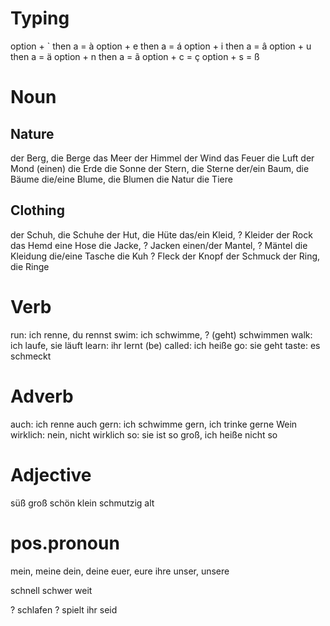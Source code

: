 # Typing

option + ` then a = à
option + e then a = á
option + i then a = â
option + u then a = ä
option + n then a = ã
option + c = ç
option + s = ß

# Noun

## Nature

der Berg, die Berge
das Meer
der Himmel
der Wind
das Feuer
die Luft
der Mond (einen)
die Erde
die Sonne
der Stern, die Sterne
der/ein Baum, die Bäume
die/eine Blume, die Blumen
die Natur
die Tiere

## Clothing

der Schuh, die Schuhe
der Hut, die Hüte
das/ein Kleid, ? Kleider
der Rock
das Hemd
eine Hose
die Jacke, ? Jacken
einen/der Mantel, ? Mäntel
die Kleidung
die/eine Tasche
die Kuh
? Fleck
der Knopf
der Schmuck
der Ring, die Ringe

# Verb

run: ich renne, du rennst
swim: ich schwimme, ? (geht) schwimmen
walk: ich laufe, sie läuft
learn: ihr lernt
(be) called: ich heiße
go: sie geht
taste: es schmeckt

# Adverb

auch: ich renne auch
gern: ich schwimme gern, ich trinke gerne Wein
wirklich: nein, nicht wirklich
so: sie ist so groß, ich heiße nicht so

# Adjective

süß
groß
schön
klein
schmutzig
alt

# pos.pronoun

mein, meine
dein, deine
euer, eure
ihre
unser, unsere

schnell
schwer
weit

? schlafen
? spielt
ihr seid

